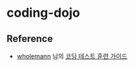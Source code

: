 # coding-dojo

##

## Reference

- [wholemann](https://github.com/wholemann) 님의 [코딩 테스트 훈련 가이드](https://www.notion.so/4c76a62be47c424186e178e1e2c081d4)
